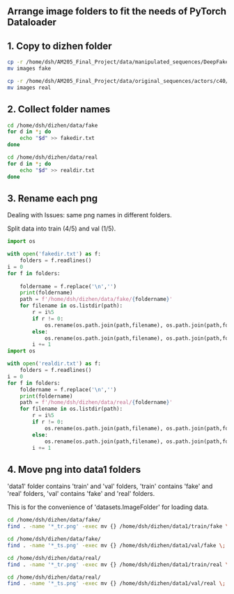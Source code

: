 ## Arrange image folders to fit the needs of PyTorch Dataloader

## 1. Copy to dizhen folder

```bash
cp -r /home/dsh/AM205_Final_Project/data/manipulated_sequences/DeepFakeDetection/c40/images /home/dsh/dizhen/data/images
mv images fake

cp -r /home/dsh/AM205_Final_Project/data/original_sequences/actors/c40/images /home/dsh/dizhen/data/images
mv images real

```

## 2. Collect folder names

```bash
cd /home/dsh/dizhen/data/fake
for d in *; do
    echo "$d" >> fakedir.txt
done

cd /home/dsh/dizhen/data/real
for d in *; do
    echo "$d" >> realdir.txt
done
```

## 3. Rename each png

Dealing with Issues: same png names in different folders.

Split data into train (4/5) and val (1/5).

```python
import os

with open('fakedir.txt') as f:
    folders = f.readlines()
i = 0
for f in folders:
    
    foldername = f.replace('\n','')
    print(foldername)
    path = f'/home/dsh/dizhen/data/fake/{foldername}'
    for filename in os.listdir(path):
        r = i%5
        if r != 0:
            os.rename(os.path.join(path,filename), os.path.join(path,foldername+'_'+ filename.replace(".png","") + "_tr.png"))
        else:
            os.rename(os.path.join(path,filename), os.path.join(path,foldername+'_'+ filename.replace(".png","") + "_ts.png"))
        i += 1
import os

with open('realdir.txt') as f:
    folders = f.readlines()
i = 0
for f in folders:
    foldername = f.replace('\n','')
    print(foldername)
    path = f'/home/dsh/dizhen/data/real/{foldername}'
    for filename in os.listdir(path):
        r = i%5
        if r != 0:
            os.rename(os.path.join(path,filename), os.path.join(path,foldername+'_'+ filename.replace(".png","") + "_tr.png"))
        else:
            os.rename(os.path.join(path,filename), os.path.join(path,foldername+'_'+ filename.replace(".png","") + "_ts.png"))
        i += 1
```

## 4. Move png into data1 folders

'data1' folder contains 'train' and 'val' folders, 'train' contains 'fake' and 'real' folders, 'val' contains 'fake' and 'real' folders.

This is for the convenience of 'datasets.ImageFolder' for loading data.

```bash
cd /home/dsh/dizhen/data/fake/
find . -name '*_tr.png' -exec mv {} /home/dsh/dizhen/data1/train/fake \;

cd /home/dsh/dizhen/data/fake/
find . -name '*_ts.png' -exec mv {} /home/dsh/dizhen/data1/val/fake \;

cd /home/dsh/dizhen/data/real/
find . -name '*_tr.png' -exec mv {} /home/dsh/dizhen/data1/train/real \;

cd /home/dsh/dizhen/data/real/
find . -name '*_ts.png' -exec mv {} /home/dsh/dizhen/data1/val/real \;
```
